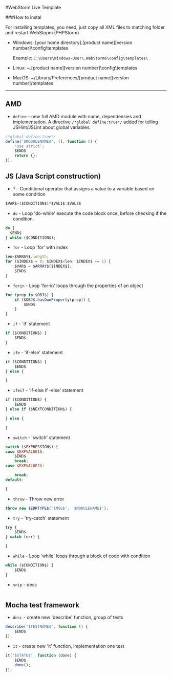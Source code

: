 #WebStorm Live Template

###How to instal

For installing templates, you need, just copy all XML files to matching folder and restart WebStopm (PHPStorm)

- Windows: [your home directory]\.[product name][version number]\config\templates

	Example: `C:\Users\Windows-User\.WebStorm6\config\templates\`

- Linux: ~\.[product name][version number]\config\templates
- MacOS: ~/Library/Preferences/[product name][version number]/templates

----------

## AMD
+ `define` - new full AMD module with name, dependensies and implementation. A directive `/*global define:true*/` added for telling JSHint/JSLint about global variables.

```javascript
/*global define:true*/
define('$MODULENAME$', [], function () {
    'use strict';
    $END$
    return {};
});
```
## JS (Java Script construction)

+ `?` - Conditional operator that assigns a value to a variable based on some condition

```javascript
$VAR$=($CONDITION$)?$VAL1$:$VAL2$
```

+ `do` - Loop 'do-while' execute the code block once, before checking if the condition.

```javascript
do {
  $END$
} while ($CONDITION$);
```

+ `for` - Loop 'for' with index

```javascript
len=$ARRAY$.length;
for ($INDEX$ = 0; $INDEX$<len; $INDEX$ += 1) {
    $VAR$ = $ARRAY$[$INDEX$];
    $END$    
}
```

+ `forin` - Loop 'for-in' loops through the properties of an object

```javascript
for (prop in $OBJ$) {
    if ($OBJ$.hasOwnProperty(prop)) {
        $END$
    }
}
```

+ `if` - 'if' statement

```javascript
if ($CONDITION$) {
    $END$
}
```

+ `ife` - 'if-else' statement

```javascript
if ($CONDITION$) {
    $END$
} else {

}
```

+ `ifeif` - 'if-else if -else' statement

```javascript
if ($CONDITION$) {
    $END$
} else if ($NEXTCONDITION$) {

} else {

}
```

+ `switch` - 'switch' statement

```javascript
switch ($EXPRESSION$) {
case $EXPVALUE1$:
    $END$
    break;
case $EXPVALUE2$:

    break;
default:

}
```

+ `throw` - Throw new error

```javascript
throw new $ERRTYPE$('$MSG$', '$MODULENAME$');
```

+ `try` - 'try-catch' statement

```javascript
try {
    $END$
} catch (err) {

}
```

+ `while` - Loop 'while' loops through a block of code with condition

```javascript
while ($CONDITION$) {
    $END$
}
```

+ `snip` - desc

```javascript

```

## Mocha test framework
	
+ `desc` - create new 'describe' function, group of tests

```javascript
describe('$TESTNAME$', function () {
    $END$
});
```

+ `it` - create new 'it' function, implementation one test

```javascript
it('$STATE$', function (done) {
    $END$
    done();
});
```
